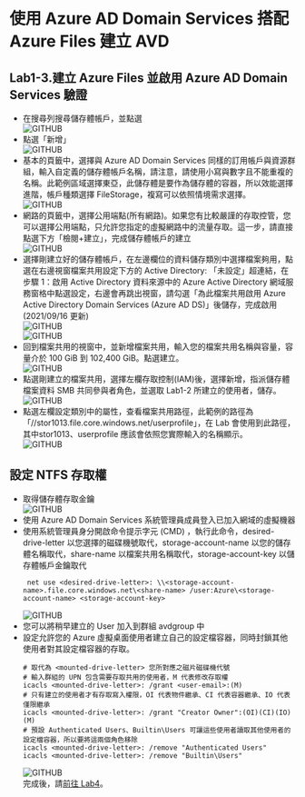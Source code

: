 # 使用 Azure AD Domain Services 搭配 Azure Files 建立 AVD

## Lab1-3.建立 Azure Files 並啟用 Azure AD Domain Services 驗證

 - 在搜尋列搜尋儲存體帳戶，並點選<br>
  ![GITHUB](https://github.com/BrianHsing/Azure-Virtual-Desktop/blob/master/Lab1/storage1.png "storage1")<br>
 - 點選「新增」<br>
 ![GITHUB](https://github.com/BrianHsing/Azure-Virtual-Desktop/blob/master/Lab1/storage2.png "storage2")<br>
 - 基本的頁籤中，選擇與 Azure AD Domain Services 同樣的訂用帳戶與資源群組，輸入自定義的儲存體帳戶名稱，請注意，請使用小寫與數字且不能重複的名稱。此範例區域選擇東亞，此儲存體是要作為儲存體的容器，所以效能選擇進階，帳戶種類選擇 FileStorage，複寫可以依照情境需求選擇。<br>
 ![GITHUB](https://github.com/BrianHsing/Azure-Virtual-Desktop/blob/master/Lab1/storage3.png "storage3")<br>
 - 網路的頁籤中，選擇公用端點(所有網路)。如果您有比較嚴謹的存取控管，您可以選擇公用端點，只允許您指定的虛擬網路中的流量存取。這一步，請直接點選下方「檢閱+建立」，完成儲存體帳戶的建立<br>
 ![GITHUB](https://github.com/BrianHsing/Azure-Virtual-Desktop/blob/master/Lab1/storage4.png "storage4")<br>
 - 選擇剛建立好的儲存體帳戶，在左邊欄位的資料儲存類別中選擇檔案夠用，點選在右邊視窗檔案共用設定下方的 Active Directory: 「未設定」超連結，在步驟 1：啟用 Active Directory 資料來源中的 Azure Active Directory 網域服務窗格中點選設定，右邊會再跳出視窗，請勾選「為此檔案共用啟用 Azure Active Directory Domain Services (Azure AD DS)」後儲存，完成啟用 (2021/09/16 更新)<br>
 ![GITHUB](https://github.com/BrianHsing/Azure-Virtual-Desktop/blob/master/Lab1/storage5-1.png "storage5-1")<br>
 ![GITHUB](https://github.com/BrianHsing/Azure-Virtual-Desktop/blob/master/Lab1/storage5-2.png "storage5-2")<br>
 - 回到檔案共用的視窗中，並新增檔案共用，輸入您的檔案共用名稱與容量，容量介於 100 GiB 到 102,400 GiB。點選建立。<br>
 ![GITHUB](https://github.com/BrianHsing/Azure-Virtual-Desktop/blob/master/Lab1/storage6.png "storage6")<br>
 - 點選剛建立的檔案共用，選擇左欄存取控制(IAM)後，選擇新增，指派儲存體檔案資料 SMB 共同參與者角色，並選取 Lab1-2 所建立的使用者，儲存。<br>
 ![GITHUB](https://github.com/BrianHsing/Azure-Virtual-Desktop/blob/master/Lab1/storage7.png "storage7")<br>
 - 點選左欄設定類別中的屬性，查看檔案共用路徑，此範例的路徑為「//stor1013.file.core.windows.net/userprofile」，在 Lab 會使用到此路徑，其中stor1013、userprofile 應該會依照您實際輸入的名稱顯示。<br>
 ![GITHUB](https://github.com/BrianHsing/Azure-Virtual-Desktop/blob/master/Lab1/storage8.png "storage8")<br>
## 設定 NTFS 存取權 
 - 取得儲存體存取金鑰<br>
   ![GITHUB](https://github.com/BrianHsing/Azure-Virtual-Desktop/blob/master/Lab1/storage-ntfs3.png "storage-ntfs3")<br>
 - 使用 Azure AD Domain Services 系統管理員成員登入已加入網域的虛擬機器<br>
 - 使用系統管理員身分開啟命令提示字元 (CMD) ，執行此命令，desired-drive-letter 以您選擇的磁碟機號取代，storage-account-name 以您的儲存體名稱取代，share-name 以檔案共用名稱取代，storage-account-key 以儲存體帳戶金鑰取代<br>
   ```
    net use <desired-drive-letter>: \\<storage-account-name>.file.core.windows.net\<share-name> /user:Azure\<storage-account-name> <storage-account-key>
   ```
   ![GITHUB](https://github.com/BrianHsing/Azure-Virtual-Desktop/blob/master/Lab1/storage-ntfs4.png "storage-ntfs4")<br>
 - 您可以將稍早建立的 User 加入到群組 avdgroup 中<br>
 - 設定允許您的 Azure 虛擬桌面使用者建立自己的設定檔容器，同時封鎖其他使用者對其設定檔容器的存取。
	```
    # 取代為 <mounted-drive-letter> 您所對應之磁片磁碟機代號
    # 輸入群組的 UPN 包含需要存取共用的使用者，M 代表修改存取權
	icacls <mounted-drive-letter>: /grant <user-email>:(M)
    # 只有建立的使用者才有存取寫入權限，OI 代表物件繼承、CI 代表容器繼承、IO 代表僅限繼承
    icacls <mounted-drive-letter>: /grant "Creator Owner":(OI)(CI)(IO)(M)
    # 預設 Authenticated Users、Builtin\Users 可讓這些使用者讀取其他使用者的設定檔容器，所以要將這兩個角色移除
    icacls <mounted-drive-letter>: /remove "Authenticated Users"
    icacls <mounted-drive-letter>: /remove "Builtin\Users"
	```
    ![GITHUB](https://github.com/BrianHsing/Azure-Virtual-Desktop/blob/master/Lab1/storage-ntfs5.png "storage-ntfs5")<br>
 完成後，請[前往 Lab4](https://github.com/BrianHsing/Azure-Virtual-Desktop/blob/master/Lab4.md)。<br>